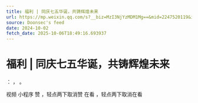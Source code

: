 ```yaml
---
title: 福利 | 同庆七五华诞，共铸辉煌未来
url: https://mp.weixin.qq.com/s?__biz=MzI3NjYzMDM1Mg==&mid=2247520119&idx=1&sn=1b00f1308e5399777be328e765310210
source: Doonsec's feed
date: 2024-10-02
fetch_date: 2025-10-06T18:49:16.693937
---
```


# 福利 | 同庆七五华诞，共铸辉煌未来

：
，
。

视频
小程序
赞
，轻点两下取消赞
在看
，轻点两下取消在看